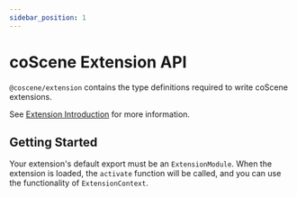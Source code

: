```yaml
---
sidebar_position: 1
---
```


# coScene Extension API

`@coscene/extension` contains the type definitions required to write coScene extensions.

See [Extension Introduction](../introduction) for more information.

## Getting Started

Your extension's default export must be an `ExtensionModule`. When the extension is loaded, the `activate` function will be called, and you can use the functionality of `ExtensionContext`.
